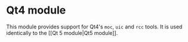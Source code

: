# Qt4 module

This module provides support for Qt4's `moc`, `uic` and `rcc` tools. It is used identically to the [[Qt 5 module|Qt5 module]].
